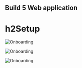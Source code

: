 ## Build 5 Web application

# h2Setup


![Onboarding](https://drive.google.com/file/d/1VzdIlyfIkCzffxPAWTQUXCKbd_mD2xGB/view?usp=sharing)

![Onboarding](https://drive.google.com/ucexport=view&id=1VzdIlyfIkCzffxPAWTQUXCKbd_mD2xGB)

![Onboarding](https://drive.google.com/uc?id=1VzdIlyfIkCzffxPAWTQUXCKbd_mD2xGB)
